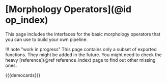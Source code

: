 # [Morphology Operators](@id op_index)

This page includes the interfaces for the basic morphology operators that you can use to
build your own pipeline.

!!! note "work in progress"
    This page contains only a subset of exported functions. They might be added in the future. You
    might need to check the heavy [reference](@ref reference_index) page to find out other missing
    ones.

{{{democards}}}
